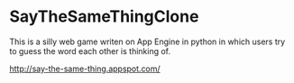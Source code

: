 # SayTheSameThingClone

This is a silly web game writen on App Engine in python in which users try to guess the word each other is thinking of. 

http://say-the-same-thing.appspot.com/

